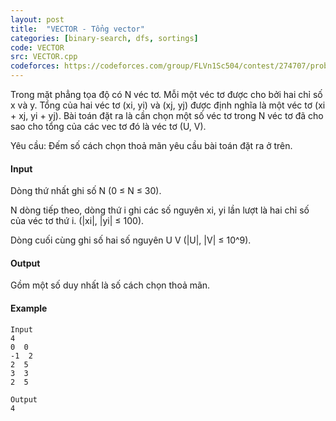 ```yaml
---
layout: post
title:  "VECTOR - Tổng vector"
categories: [binary-search, dfs, sortings]
code: VECTOR
src: VECTOR.cpp
codeforces: https://codeforces.com/group/FLVn1Sc504/contest/274707/problem/F
---
```



Trong mặt phẳng tọa độ có N véc tơ. Mỗi một véc tơ được cho bởi hai chỉ số x và y. Tổng của hai véc tơ (xi, yi) và (xj, yj) được định nghĩa là một véc tơ (xi + xj, yi + yj). Bài toán đặt ra là cần chọn một số véc tơ trong N véc tơ đã cho sao cho tổng của các vec tơ đó là véc tơ (U, V).

Yêu cầu: Đếm số cách chọn thoả mãn yêu cầu bài toán đặt ra ở trên.

#### Input

Dòng thứ nhất ghi số N (0 ≤ N ≤ 30).

N dòng tiếp theo, dòng thứ i ghi các số nguyên xi, yi lần lượt là hai chỉ số của véc tơ thứ i. (|xi|, |yi| ≤ 100).

Dòng cuối cùng ghi số hai số nguyên U V (|U|, |V| ≤ 10^9).

#### Output

Gồm một số duy nhất là số cách chọn thoả mãn.

#### Example

```
Input
4
0  0
-1  2
2  5
3  3
2  5

Output
4
```

<!--more-->

